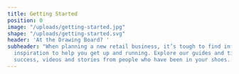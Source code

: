 ```yaml
---
title: Getting Started
position: 0
image: "/uploads/getting-started.jpg"
shape: "/uploads/getting-started.svg"
header: 'At the Drawing Board? '
subheader: "When planning a new retail business, it’s tough to find information and
  inspiration to help you get up and running. Explore our guides and tips for indie
  success, videos and stories from people who have been in your shoes. \n"
---
```


